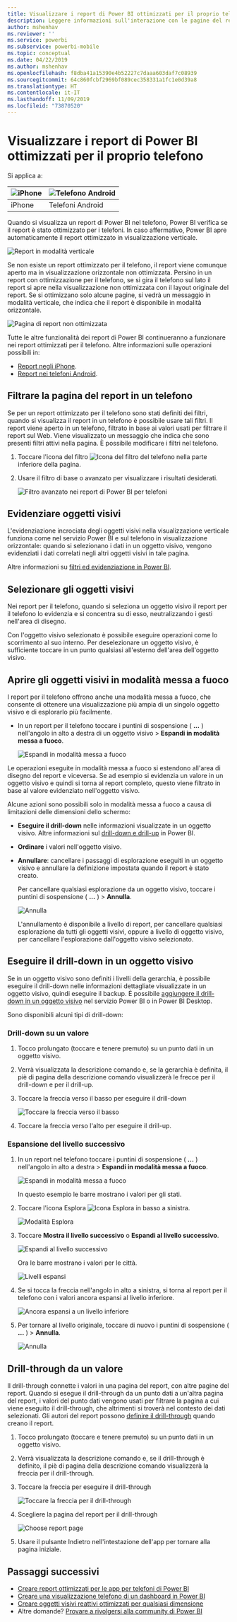 ```yaml
---
title: Visualizzare i report di Power BI ottimizzati per il proprio telefono
description: Leggere informazioni sull'interazione con le pagine del report ottimizzate per la visualizzazione in app per telefoni di Power BI.
author: mshenhav
ms.reviewer: ''
ms.service: powerbi
ms.subservice: powerbi-mobile
ms.topic: conceptual
ms.date: 04/22/2019
ms.author: mshenhav
ms.openlocfilehash: f8dba41a15390e4b52227c7daaa603daf7c08939
ms.sourcegitcommit: 64c860fcbf2969bf089cec358331a1fc1e0d39a8
ms.translationtype: HT
ms.contentlocale: it-IT
ms.lasthandoff: 11/09/2019
ms.locfileid: "73870520"
---
```

# <a name="view-power-bi-reports-optimized-for-your-phone"></a>Visualizzare i report di Power BI ottimizzati per il proprio telefono

Si applica a:

| ![iPhone](./media/mobile-apps-view-phone-report/ios-logo-40-px.png) | ![Telefono Android](./media/mobile-apps-view-phone-report/android-logo-40-px.png) |
|:--- |:--- |
| iPhone |Telefoni Android |

Quando si visualizza un report di Power BI nel telefono, Power BI verifica se il report è stato ottimizzato per i telefoni. In caso affermativo, Power BI apre automaticamente il report ottimizzato in visualizzazione verticale.

![Report in modalità verticale](./media/mobile-apps-view-phone-report/07-power-bi-phone-report-portrait.png)

Se non esiste un report ottimizzato per il telefono, il report viene comunque aperto ma in visualizzazione orizzontale non ottimizzata. Persino in un report con ottimizzazione per il telefono, se si gira il telefono sul lato il report si apre nella visualizzazione non ottimizzata con il layout originale del report. Se si ottimizzano solo alcune pagine, si vedrà un messaggio in modalità verticale, che indica che il report è disponibile in modalità orizzontale.

![Pagina di report non ottimizzata](./media/mobile-apps-view-phone-report/06-power-bi-phone-report-page-not-optimized.png)

Tutte le altre funzionalità dei report di Power BI continueranno a funzionare nei report ottimizzati per il telefono. Altre informazioni sulle operazioni possibili in:

* [Report negli iPhone](mobile-reports-in-the-mobile-apps.md). 
* [Report nei telefoni Android](mobile-reports-in-the-mobile-apps.md).

## <a name="filter-the-report-page-on-a-phone"></a>Filtrare la pagina del report in un telefono
Se per un report ottimizzato per il telefono sono stati definiti dei filtri, quando si visualizza il report in un telefono è possibile usare tali filtri. Il report viene aperto in un telefono, filtrato in base ai valori usati per filtrare il report sul Web. Viene visualizzato un messaggio che indica che sono presenti filtri attivi nella pagina. È possibile modificare i filtri nel telefono.

1. Toccare l'icona del filtro ![Icona del filtro del telefono](./media/mobile-apps-view-phone-report/power-bi-phone-filter-icon.png) nella parte inferiore della pagina. 
2. Usare il filtro di base o avanzato per visualizzare i risultati desiderati.
   
    ![Filtro avanzato nei report di Power BI per telefoni](./media/mobile-apps-view-phone-report/power-bi-iphone-advanced-filter-toronto.gif)

## <a name="cross-highlight-visuals"></a>Evidenziare oggetti visivi
L'evidenziazione incrociata degli oggetti visivi nella visualizzazione verticale funziona come nel servizio Power BI e sul telefono in visualizzazione orizzontale: quando si selezionano i dati in un oggetto visivo, vengono evidenziati i dati correlati negli altri oggetti visivi in tale pagina.

Altre informazioni su [filtri ed evidenziazione in Power BI](../../power-bi-reports-filters-and-highlighting.md).

## <a name="select-visuals"></a>Selezionare gli oggetti visivi
Nei report per il telefono, quando si seleziona un oggetto visivo il report per il telefono lo evidenzia e si concentra su di esso, neutralizzando i gesti nell'area di disegno.

Con l'oggetto visivo selezionato è possibile eseguire operazioni come lo scorrimento al suo interno. Per deselezionare un oggetto visivo, è sufficiente toccare in un punto qualsiasi all'esterno dell'area dell'oggetto visivo.

## <a name="open-visuals-in-focus-mode"></a>Aprire gli oggetti visivi in modalità messa a fuoco
I report per il telefono offrono anche una modalità messa a fuoco, che consente di ottenere una visualizzazione più ampia di un singolo oggetto visivo e di esplorarlo più facilmente.

* In un report per il telefono toccare i puntini di sospensione ( **...** ) nell'angolo in alto a destra di un oggetto visivo > **Espandi in modalità messa a fuoco**.
  
    ![Espandi in modalità messa a fuoco](././media/mobile-apps-view-phone-report/power-bi-phone-report-focus-mode.png)

Le operazioni eseguite in modalità messa a fuoco si estendono all'area di disegno del report e viceversa. Se ad esempio si evidenzia un valore in un oggetto visivo e quindi si torna al report completo, questo viene filtrato in base al valore evidenziato nell'oggetto visivo.

Alcune azioni sono possibili solo in modalità messa a fuoco a causa di limitazioni delle dimensioni dello schermo:

* **Eseguire il drill-down** nelle informazioni visualizzate in un oggetto visivo. Altre informazioni sul [drill-down e drill-up](mobile-apps-view-phone-report.md#drill-down-in-a-visual) in Power BI.
* **Ordinare** i valori nell'oggetto visivo.
* **Annullare**: cancellare i passaggi di esplorazione eseguiti in un oggetto visivo e annullare la definizione impostata quando il report è stato creato.
  
    Per cancellare qualsiasi esplorazione da un oggetto visivo, toccare i puntini di sospensione ( **...** ) > **Annulla**.
  
    ![Annulla](././media/mobile-apps-view-phone-report/power-bi-phone-report-revert-levels.png)
  
    L'annullamento è disponibile a livello di report, per cancellare qualsiasi esplorazione da tutti gli oggetti visivi, oppure a livello di oggetto visivo, per cancellare l'esplorazione dall'oggetto visivo selezionato.   

## <a name="drill-down-in-a-visual"></a>Eseguire il drill-down in un oggetto visivo
Se in un oggetto visivo sono definiti i livelli della gerarchia, è possibile eseguire il drill-down nelle informazioni dettagliate visualizzate in un oggetto visivo, quindi eseguire il backup. È possibile [aggiungere il drill-down in un oggetto visivo](../end-user-drill.md) nel servizio Power BI o in Power BI Desktop.

Sono disponibili alcuni tipi di drill-down:

### <a name="drill-down-on-a-value"></a>Drill-down su un valore
1. Tocco prolungato (toccare e tenere premuto) su un punto dati in un oggetto visivo.
2. Verrà visualizzata la descrizione comando e, se la gerarchia è definita, il piè di pagina della descrizione comando visualizzerà le frecce per il drill-down e per il drill-up.
3. Toccare la freccia verso il basso per eseguire il drill-down

    ![Toccare la freccia verso il basso](././media/mobile-apps-view-phone-report/report-drill-down.png)
    
4. Toccare la freccia verso l'alto per eseguire il drill-up.

### <a name="drill-to-next-level"></a>Espansione del livello successivo
1. In un report nel telefono toccare i puntini di sospensione ( **...** ) nell'angolo in alto a destra > **Espandi in modalità messa a fuoco**.
   
    ![Espandi in modalità messa a fuoco](././media/mobile-apps-view-phone-report/power-bi-phone-report-focus-mode.png)
   
    In questo esempio le barre mostrano i valori per gli stati.
2. Toccare l'icona Esplora ![Icona Esplora](./media/mobile-apps-view-phone-report/power-bi-phone-report-explore-icon.png) in basso a sinistra.
   
    ![Modalità Esplora](./media/mobile-apps-view-phone-report/power-bi-phone-report-explore-mode.png)
3. Toccare **Mostra il livello successivo** o **Espandi al livello successivo**.
   
    ![Espandi al livello successivo](./media/mobile-apps-view-phone-report/power-bi-phone-report-expand-levels.png)
   
    Ora le barre mostrano i valori per le città.
   
    ![Livelli espansi](./media/mobile-apps-view-phone-report/power-bi-phone-report-expanded-levels.png)
4. Se si tocca la freccia nell'angolo in alto a sinistra, si torna al report per il telefono con i valori ancora espansi al livello inferiore.
   
    ![Ancora espansi a un livello inferiore](./media/mobile-apps-view-phone-report/power-bi-back-to-phone-report-expanded-levels.png)
5. Per tornare al livello originale, toccare di nuovo i puntini di sospensione ( **...** ) > **Annulla**.
   
    ![Annulla](././media/mobile-apps-view-phone-report/power-bi-phone-report-revert-levels.png)

## <a name="drill-through-from-a-value"></a>Drill-through da un valore
Il drill-through connette i valori in una pagina del report, con altre pagine del report. Quando si esegue il drill-through da un punto dati a un'altra pagina del report, i valori del punto dati vengono usati per filtrare la pagina a cui viene eseguito il drill-through, che altrimenti si troverà nel contesto dei dati selezionati.
Gli autori del report possono [definire il drill-through](https://docs.microsoft.com/power-bi/desktop-drillthrough) quando creano il report.

1. Tocco prolungato (toccare e tenere premuto) su un punto dati in un oggetto visivo.
2. Verrà visualizzata la descrizione comando e, se il drill-through è definito, il piè di pagina della descrizione comando visualizzerà la freccia per il drill-through.
3. Toccare la freccia per eseguire il drill-through

    ![Toccare la freccia per il drill-through](././media/mobile-apps-view-phone-report/report-drill-through1.png)

4. Scegliere la pagina del report per il drill-through

    ![Choose report page](././media/mobile-apps-view-phone-report/report-drill-through2.png)

5. Usare il pulsante Indietro nell'intestazione dell'app per tornare alla pagina iniziale.


## <a name="next-steps"></a>Passaggi successivi
* [Creare report ottimizzati per le app per telefoni di Power BI](../../desktop-create-phone-report.md)
* [Creare una visualizzazione telefono di un dashboard in Power BI](../../service-create-dashboard-mobile-phone-view.md)
* [Creare oggetti visivi reattivi ottimizzati per qualsiasi dimensione](../../visuals/desktop-create-responsive-visuals.md)
* Altre domande? [Provare a rivolgersi alla community di Power BI](https://community.powerbi.com/)

